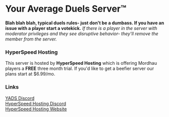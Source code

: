 # Your Average Duels Server™

**Blah blah blah, typical duels rules- just don't be a dumbass. If you have an issue with a player start a votekick.**
*If there is a player in the server with moderator privileges and they see disruptive behavior- they'll remove the member from the server.*

### HyperSpeed Hosting
This server is hosted by **HyperSpeed Hosting** which is offering Mordhau players a **FREE** three month trial. If you'd like to get a beefier server our plans start at $6.99/mo.


### Links
[YADS Discord](https://discord.gg/xU6bs9aJMg)
<br>
[HyperSpeed Hosting Discord](https://discord.gg/vsEUwsEjDF)
<br>
[HyperSpeed Hosting Website](https://hyspeedhosting.com)
